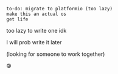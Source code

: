 ```
to-do: migrate to platformio (too lazy)
make this an actual os
get life
```

too lazy to write one idk

I will prob write it later

(looking for someone to work together)

🄯
